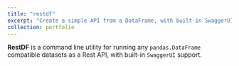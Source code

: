```yaml
---
title: "restdf"
excerpt: "Create a simple API from a DataFrame, with built-in SwaggerUI support.<br/><img src='/images/500x300.png'>"
collection: portfolio
---
```


**RestDF** is a command line utility for running any `pandas.DataFrame` compatible datasets as a Rest API, with built-in `SwaggerUI` support.

